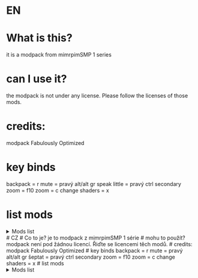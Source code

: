 # EN
# What is this?
it is a modpack from mimrpimSMP 1 series
# can I use it?
the modpack is not under any license. Please follow the licenses of those mods.
# credits:
modpack Fabulously Optimized
# key binds
backpack = r
mute = pravý alt/alt gr
speak little = pravý ctrl
secondary zoom = f10
zoom = c
change shaders = x
# list mods
<details>
<summary>Mods list</summary>
resourcefullib-fabric-1.20.1-2.1.29.jar
fabric-language-kotlin-1.13.2+kotlin.2.1.20.jar
yet_another_config_lib_v3-3.6.6+1.20.1-fabric.jar
Icons v.1.9.1§7.zip
modmenu-7.2.2.jar
iris-1.7.6+mc1.20.1.jar
createdeco-2.0.2-1.20.1-fabric.jar
modelfix-1.15-fabric.jar
resourcefulconfig-fabric-1.20.1-2.1.3.jar
appleskin-fabric-mc1.20.1-2.5.1.jar
GlitchCore-fabric-1.20.1-0.0.1.1.jar
vcinteraction-fabric-1.20.1-1.0.6.jar
crafter-1.0.2-1.20.1.jar
waystones-fabric-1.20.1-14.1.11.jar
fastquit-3.0.0+1.20+.jar
yosbr-0.1.2.jar
Fast Better Grass.zip
SodiumTranslations.zip
konkrete_fabric_1.8.1_MC_1.20.1.jar
DistantHorizons-fabric-forge-2.3.2-b-1.20.1.jar
entityculling-fabric-1.7.4-mc1.20.1.jar
justenoughbreeding-fabric-1.20-1.20.1-1.5.0.jar
BetterThirdPerson-Fabric-1.20-1.9.0.jar
e4mc_minecraft-fabric-5.3.1.jar
borderless-mining-1.1.8+1.20.1.jar
modmenu-badges-lib-2023.6.1.jar
entity_texture_features_fabric_1.20.1-6.2.9.jar
notenoughanimations-fabric-1.9.3-mc1.20.1.jar
bettermounthud-1.2.2.jar
voicechat-fabric-1.20.1-2.5.30.jar
coroutil-fabric-1.20.1-1.3.7.jar
blur-3.1.0.jar
NoChatReports-FABRIC-1.20.1-v2.2.2.jar
optigui-2.3.0-beta.6.1-modrinth+1.20.jar
worldedit-mod-7.2.15.jar
morechathistory-1.3.0.jar
drippyloadingscreen_fabric_3.0.12_MC_1.20.1.jar
wiretap-1.20.1-1.0.3.jar
replaymod-1.20.1-2.6.20.jar
language-reload-1.7.3+1.20.1.jar
ferritecore-6.0.1-fabric.jar
creeperoverhaul-3.0.2-fabric.jar
chatanimation-1.0.5.jar
fmsia_fabric_1.0.1_MC_1.20.1.jar
Highlighter-1.20.1-fabric-1.1.9.jar
Chat Reporting Helper.zip
fabricskyboxes-0.7.3+mc1.20.1.jar
BetterF3-7.0.2-Fabric-1.20.1.jar
lithium-fabric-mc1.20.1-0.11.3.jar
advancementinfo-1.20-fabric0.83.0-1.4.jar
carryon-fabric-1.20.1-2.1.2.7.jar
indium-1.0.36+mc1.20.1.jar
watut-fabric-1.20.1-1.2.3.jar
Zoomify-2.14.2+1.20.1.jar
fancymenu_fabric_3.5.0_MC_1.20.1.jar
moreculling-1.20.4-0.24.0.jar
citresewn-1.2.2+1.20.1.jar
fallingleaves-1.15.6+1.20.1.jar
fabrishot-1.10.1.jar
puzzle-1.5.2+1.20.jar
geckolib-fabric-1.20.1-4.7.1.2.jar
memoryleakfix-fabric-1.17+-1.1.5.jar
smoothscroll-2.1.3.1+1.20.1.jar
another_furniture-fabric-1.20.1-3.0.1.jar
continuity-3.0.0+1.20.1.jar
VanillaTweaks_r525200_MC1.20.x.zip
mclogs-fabric-1.5.0-1.20.jar
fabric-seasons-2.4.2-BETA+1.20.jar
smoothskies-2.10.1+1.20.4-fabric.jar
FallingTree-1.20.1-4.3.4.jar
copycats-2.2.2+mc.1.20.1-fabric.jar
entity_sound_features_fabric_1.19.4+-0.4.jar
cardinal-components-api-5.2.3.jar
animatica-0.6.1+1.20.4.jar
capes-1.5.2+1.20-fabric.jar
moremobvariants-fabric+1.20.1-1.3.1.jar
Icons+Menu+(Put+Above+Icons).zip
MouseTweaks-fabric-mc1.20-2.26.jar
BSL_v10.0p1.zip
jei-1.20.1-fabric-15.20.0.106.jar
cloth-config-11.1.136-fabric.jar
fabric-api-0.92.5+1.20.1.jar
mixintrace-1.1.1+1.17.jar
fadeless-1.0.1.jar
create-fabric-0.5.1-j-build.1631+mc1.20.1.jar
XaerosWorldMap_1.39.4_Fabric_1.20.jar
enhancedblockentities-0.9+1.20.jar
FreshAnimations_v1.9.2.zip
main-menu-credits-1.1.2.jar
create-structures-0.1.1-1.20.1-FABRIC.jar
Jade-1.20-Fabric-11.13.1.jar
Xaeros_Minimap_25.2.0_Fabric_1.20.jar
travelersbackpack-fabric-1.20.1-9.1.33.jar
balm-fabric-1.20.1-7.3.27.jar
BetterPingDisplay-Fabric-1.20.1-1.1.1.jar
Iceberg-1.20.1-fabric-1.1.25.jar
dynamiclights-v1.8.3-mc1.17x-1.21x-mod.jar
lambdynamiclights-4.1.2+1.20.1.jar
BetterAdvancements-Fabric-1.20.1-0.4.2.25.jar
reeses_sodium_options-1.7.2+mc1.20.1-build.101.jar
melody_fabric_1.0.4_MC_1.20.1-1.20.4.jar
firstperson-fabric-2.4.9-mc1.20.1.jar
ImmediatelyFast-Fabric-1.5.0+1.20.4.jar
BSL_v10.0p1.zip.txt
smoothswapping-0.9.3.1-1.20.2-fabric.jar
entity_model_features_fabric_1.20.1-2.4.1.jar
fsb-interop-1.3.6+mc1.20.1-build.50.jar
sodium-extra-0.5.9+mc1.20.1.jar
Mod Menu Helper.zip
modernfix-fabric-5.21.0+mc1.20.1.jar
JustEnoughResources-Fabric-1.20.1-1.4.0.247.jar
sodium-fabric-0.5.13+mc1.20.1.jar
dynamic-fps-3.9.3+minecraft-1.20.0-fabric.jar
</details>
# CZ
# Co to je?
je to modpack z mimrpimSMP 1 série
# mohu to použít?
modpack není pod žádnou licencí. Řiďte se licencemi těch modů. 
# credits:
modpack Fabulously Optimized
# key binds
backpack = r
mute = pravý alt/alt gr
šeptat = pravý ctrl
secondary zoom = f10
zoom = c
change shaders = x
# list mods
<details>
<summary>Mods list</summary>
resourcefullib-fabric-1.20.1-2.1.29.jar
fabric-language-kotlin-1.13.2+kotlin.2.1.20.jar
yet_another_config_lib_v3-3.6.6+1.20.1-fabric.jar
Icons v.1.9.1§7.zip
modmenu-7.2.2.jar
iris-1.7.6+mc1.20.1.jar
createdeco-2.0.2-1.20.1-fabric.jar
modelfix-1.15-fabric.jar
resourcefulconfig-fabric-1.20.1-2.1.3.jar
appleskin-fabric-mc1.20.1-2.5.1.jar
GlitchCore-fabric-1.20.1-0.0.1.1.jar
vcinteraction-fabric-1.20.1-1.0.6.jar
crafter-1.0.2-1.20.1.jar
waystones-fabric-1.20.1-14.1.11.jar
fastquit-3.0.0+1.20+.jar
yosbr-0.1.2.jar
Fast Better Grass.zip
SodiumTranslations.zip
konkrete_fabric_1.8.1_MC_1.20.1.jar
DistantHorizons-fabric-forge-2.3.2-b-1.20.1.jar
entityculling-fabric-1.7.4-mc1.20.1.jar
justenoughbreeding-fabric-1.20-1.20.1-1.5.0.jar
BetterThirdPerson-Fabric-1.20-1.9.0.jar
e4mc_minecraft-fabric-5.3.1.jar
borderless-mining-1.1.8+1.20.1.jar
modmenu-badges-lib-2023.6.1.jar
entity_texture_features_fabric_1.20.1-6.2.9.jar
notenoughanimations-fabric-1.9.3-mc1.20.1.jar
bettermounthud-1.2.2.jar
voicechat-fabric-1.20.1-2.5.30.jar
coroutil-fabric-1.20.1-1.3.7.jar
blur-3.1.0.jar
NoChatReports-FABRIC-1.20.1-v2.2.2.jar
optigui-2.3.0-beta.6.1-modrinth+1.20.jar
worldedit-mod-7.2.15.jar
morechathistory-1.3.0.jar
drippyloadingscreen_fabric_3.0.12_MC_1.20.1.jar
wiretap-1.20.1-1.0.3.jar
replaymod-1.20.1-2.6.20.jar
language-reload-1.7.3+1.20.1.jar
ferritecore-6.0.1-fabric.jar
creeperoverhaul-3.0.2-fabric.jar
chatanimation-1.0.5.jar
fmsia_fabric_1.0.1_MC_1.20.1.jar
Highlighter-1.20.1-fabric-1.1.9.jar
Chat Reporting Helper.zip
fabricskyboxes-0.7.3+mc1.20.1.jar
BetterF3-7.0.2-Fabric-1.20.1.jar
lithium-fabric-mc1.20.1-0.11.3.jar
advancementinfo-1.20-fabric0.83.0-1.4.jar
carryon-fabric-1.20.1-2.1.2.7.jar
indium-1.0.36+mc1.20.1.jar
watut-fabric-1.20.1-1.2.3.jar
Zoomify-2.14.2+1.20.1.jar
fancymenu_fabric_3.5.0_MC_1.20.1.jar
moreculling-1.20.4-0.24.0.jar
citresewn-1.2.2+1.20.1.jar
fallingleaves-1.15.6+1.20.1.jar
fabrishot-1.10.1.jar
puzzle-1.5.2+1.20.jar
geckolib-fabric-1.20.1-4.7.1.2.jar
memoryleakfix-fabric-1.17+-1.1.5.jar
smoothscroll-2.1.3.1+1.20.1.jar
another_furniture-fabric-1.20.1-3.0.1.jar
continuity-3.0.0+1.20.1.jar
VanillaTweaks_r525200_MC1.20.x.zip
mclogs-fabric-1.5.0-1.20.jar
fabric-seasons-2.4.2-BETA+1.20.jar
smoothskies-2.10.1+1.20.4-fabric.jar
FallingTree-1.20.1-4.3.4.jar
copycats-2.2.2+mc.1.20.1-fabric.jar
entity_sound_features_fabric_1.19.4+-0.4.jar
cardinal-components-api-5.2.3.jar
animatica-0.6.1+1.20.4.jar
capes-1.5.2+1.20-fabric.jar
moremobvariants-fabric+1.20.1-1.3.1.jar
Icons+Menu+(Put+Above+Icons).zip
MouseTweaks-fabric-mc1.20-2.26.jar
BSL_v10.0p1.zip
jei-1.20.1-fabric-15.20.0.106.jar
cloth-config-11.1.136-fabric.jar
fabric-api-0.92.5+1.20.1.jar
mixintrace-1.1.1+1.17.jar
fadeless-1.0.1.jar
create-fabric-0.5.1-j-build.1631+mc1.20.1.jar
XaerosWorldMap_1.39.4_Fabric_1.20.jar
enhancedblockentities-0.9+1.20.jar
FreshAnimations_v1.9.2.zip
main-menu-credits-1.1.2.jar
create-structures-0.1.1-1.20.1-FABRIC.jar
Jade-1.20-Fabric-11.13.1.jar
Xaeros_Minimap_25.2.0_Fabric_1.20.jar
travelersbackpack-fabric-1.20.1-9.1.33.jar
balm-fabric-1.20.1-7.3.27.jar
BetterPingDisplay-Fabric-1.20.1-1.1.1.jar
Iceberg-1.20.1-fabric-1.1.25.jar
dynamiclights-v1.8.3-mc1.17x-1.21x-mod.jar
lambdynamiclights-4.1.2+1.20.1.jar
BetterAdvancements-Fabric-1.20.1-0.4.2.25.jar
reeses_sodium_options-1.7.2+mc1.20.1-build.101.jar
melody_fabric_1.0.4_MC_1.20.1-1.20.4.jar
firstperson-fabric-2.4.9-mc1.20.1.jar
ImmediatelyFast-Fabric-1.5.0+1.20.4.jar
BSL_v10.0p1.zip.txt
smoothswapping-0.9.3.1-1.20.2-fabric.jar
entity_model_features_fabric_1.20.1-2.4.1.jar
fsb-interop-1.3.6+mc1.20.1-build.50.jar
sodium-extra-0.5.9+mc1.20.1.jar
Mod Menu Helper.zip
modernfix-fabric-5.21.0+mc1.20.1.jar
JustEnoughResources-Fabric-1.20.1-1.4.0.247.jar
sodium-fabric-0.5.13+mc1.20.1.jar
dynamic-fps-3.9.3+minecraft-1.20.0-fabric.jar
</details>
